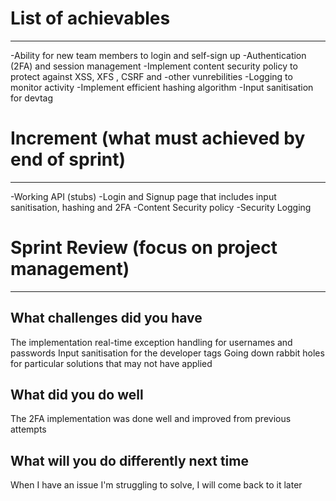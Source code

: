 # List of achievables

---

-Ability for new team members to login and self-sign up
-Authentication (2FA) and session management
-Implement content security policy to protect against XSS, XFS , CSRF and -other vunrebilities
-Logging to monitor activity
-Implement efficient hashing algorithm
-Input sanitisation for devtag

# Increment (what must achieved by end of sprint)

---

-Working API (stubs)
-Login and Signup page that includes input sanitisation, hashing and 2FA
-Content Security policy
-Security Logging

# Sprint Review (focus on project management)

---

## What challenges did you have

The implementation real-time exception handling for usernames and passwords
Input sanitisation for the developer tags
Going down rabbit holes for particular solutions that may not have applied

## What did you do well

The 2FA implementation was done well and improved from previous attempts

## What will you do differently next time

When I have an issue I'm struggling to solve, I will come back to it later
